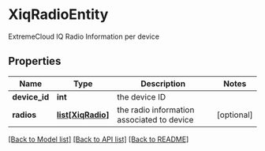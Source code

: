 # XiqRadioEntity

ExtremeCloud IQ Radio Information per device
## Properties
Name | Type | Description | Notes
------------ | ------------- | ------------- | -------------
**device_id** | **int** | the device ID | 
**radios** | [**list[XiqRadio]**](XiqRadio.md) | the radio information associated to device | [optional] 

[[Back to Model list]](../README.md#documentation-for-models) [[Back to API list]](../README.md#documentation-for-api-endpoints) [[Back to README]](../README.md)


